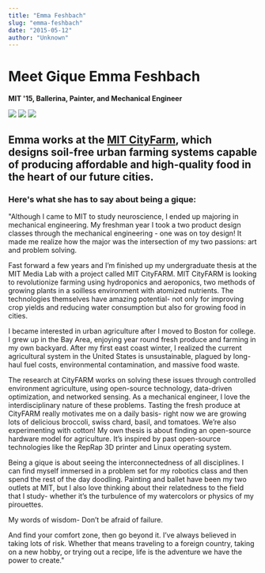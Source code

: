 ```yaml
---
title: "Emma Feshbach"
slug: "emma-feshbach"
date: "2015-05-12"
author: "Unknown"
---
```


# Meet Gique Emma Feshbach

**MIT '15, Ballerina, Painter, and Mechanical Engineer**

![](/images/general/image-asset-1431451232133-PE9JVCGOAIU4SHW9JD3Z.jpeg?format=original) ![](/images/general/image-asset-1431451295241-2O65SV4Y5B4Y0996F2VE.jpeg?format=original) ![](/images/general/image-asset-1431451322488-293U9CLD1ECV15OKTTL1.jpeg?format=original)

## Emma works at the [MIT CityFarm](http://mitcityfarm.media.mit.edu/), which designs soil-free urban farming systems capable of producing affordable and high-quality food in the heart of our future cities.  

### Here's what she has to say about being a gique:

"Although I came to MIT to study neuroscience, I ended up majoring in mechanical engineering. My freshman year I took a two product design classes through the mechanical engineering - one was on toy design! It made me realize how the major was the intersection of my two passions: art and problem solving. 

Fast forward a few years and I’m finished up my undergraduate thesis at the MIT Media Lab with a project called MIT CityFARM. MIT CityFARM is looking to revolutionize farming using hydroponics and aeroponics, two methods of growing plants in a soilless environment with atomized nutrients. The technologies themselves have amazing potential- not only for improving crop yields and reducing water consumption but also for growing food in cities.

I became interested in urban agriculture after I moved to Boston for college. I grew up in the Bay Area, enjoying year round fresh produce and farming in my own backyard. After my first east coast winter, I realized the current agricultural system in the United States is unsustainable, plagued by long-haul fuel costs, environmental contamination, and massive food waste.

The research at CityFARM works on solving these issues through controlled environment agriculture, using open-source technology, data-driven optimization, and networked sensing. As a mechanical engineer, I love the interdisciplinary nature of these problems. Tasting the fresh produce at CityFARM really motivates me on a daily basis- right now we are growing lots of delicious broccoli, swiss chard, basil, and tomatoes. We’re also experimenting with cotton! My own thesis is about finding an open-source hardware model for agriculture. It’s inspired by past open-source technologies like the RepRap 3D printer and Linux operating system.

Being a gique is about seeing the interconnectedness of all disciplines. I can find myself immersed in a problem set for my robotics class and then spend the rest of the day doodling. Painting and ballet have been my two outlets at MIT, but I also love thinking about their relatedness to the field that I study- whether it’s the turbulence of my watercolors or physics of my pirouettes.

My words of wisdom- Don’t be afraid of failure. 

And find your comfort zone, then go beyond it. I’ve always believed in taking lots of risk. Whether that means traveling to a foreign country, taking on a new hobby, or trying out a recipe, life is the adventure we have the power to create."